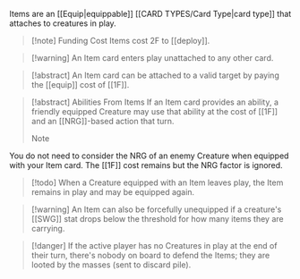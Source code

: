 Items are an [[Equip|equippable]] [[CARD TYPES/Card Type|card type]] that attaches to creatures in play.

> [!note] Funding Cost
> Items cost 2F to [[deploy]].

 > [!warning] An Item card enters play unattached to any other card.
 
> [!abstract] An Item card can be attached to a valid target by paying the [[equip]] cost of [[1F]].

>[!abstract] Abilities From Items
>If an Item card provides an ability, a friendly equipped Creature may use that ability at the cost of [[1F]] and an [[NRG]]-based action that turn.
>  
> > [!Note] 
 You do not need to consider the NRG of an enemy Creature when equipped with your Item card. The [[1F]] cost remains but the NRG factor is ignored.

> [!todo] When a Creature equipped with an Item leaves play, the Item remains in play and may be equipped again. 

 >[!warning] An Item can also be forcefully unequipped if a creature's [[SWG]] stat drops below the threshold for how many items they are carrying.
 
> [!danger] If the active player has no Creatures in play at the end of their turn, there's nobody on board to defend the Items; they are looted by the masses (sent to discard pile).

